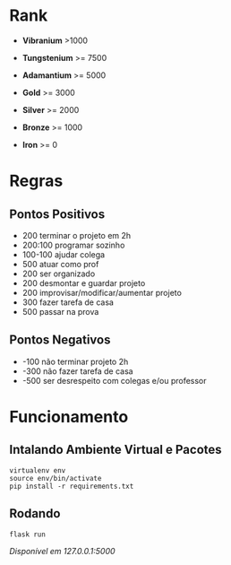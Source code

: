 # Rank

- **Vibranium** >1000 

- **Tungstenium** >= 7500

- **Adamantium** >= 5000

- **Gold** >= 3000

- **Silver** >= 2000

- **Bronze** >= 1000

- **Iron** >= 0



# Regras
## Pontos Positivos
- 200 terminar o projeto em 2h
- 200:100 programar sozinho
- 100-100 ajudar colega
- 500 atuar como prof
- 200 ser organizado
- 200 desmontar e guardar projeto
- 200 improvisar/modificar/aumentar projeto
- 300 fazer tarefa de casa
- 500 passar na prova

## Pontos Negativos
- -100 não terminar projeto 2h
- -300 não fazer tarefa de casa
- -500 ser desrespeito com colegas e/ou professor

# Funcionamento
## Intalando Ambiente Virtual e Pacotes

```
virtualenv env
source env/bin/activate
pip install -r requirements.txt
```
## Rodando
```
flask run
```
*Disponível em 127.0.0.1:5000*
